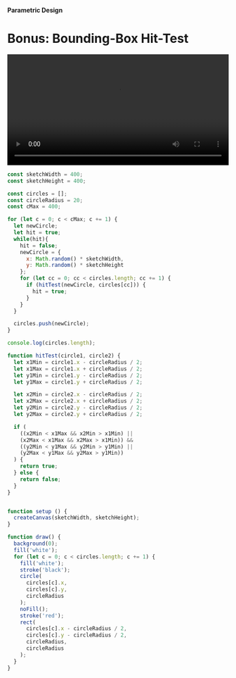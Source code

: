 **Parametric Design**

# Bonus: Bounding-Box Hit-Test

<video width="1920" height="1080" style="max-width:100%; height: auto;" controls>
  <source src="https://fhp-video-hosting.s3.eu-central-1.amazonaws.com/04-complexity/hittest.mp4" type="video/mp4">
  Your browser does not support the video tag.
</video>

```js
const sketchWidth = 400;
const sketchHeight = 400;

const circles = [];
const circleRadius = 20;
const cMax = 400;

for (let c = 0; c < cMax; c += 1) {
  let newCircle;
  let hit = true;
  while(hit){
    hit = false;
    newCircle = {
      x: Math.random() * sketchWidth,
      y: Math.random() * sketchHeight
    };
    for (let cc = 0; cc < circles.length; cc += 1) {
      if (hitTest(newCircle, circles[cc])) {
        hit = true;
      }
    }
  }

  circles.push(newCircle);
}

console.log(circles.length);

function hitTest(circle1, circle2) {
  let x1Min = circle1.x - circleRadius / 2;
  let x1Max = circle1.x + circleRadius / 2;
  let y1Min = circle1.y - circleRadius / 2;
  let y1Max = circle1.y + circleRadius / 2;

  let x2Min = circle2.x - circleRadius / 2;
  let x2Max = circle2.x + circleRadius / 2;
  let y2Min = circle2.y - circleRadius / 2;
  let y2Max = circle2.y + circleRadius / 2;

  if (
    ((x2Min < x1Max && x2Min > x1Min) ||
    (x2Max < x1Max && x2Max > x1Min)) &&
    ((y2Min < y1Max && y2Min > y1Min) ||
    (y2Max < y1Max && y2Max > y1Min))
  ) {
    return true;
  } else {
    return false;
  }
}


function setup () {
  createCanvas(sketchWidth, sketchHeight);
}

function draw() {
  background(0);
  fill('white');
  for (let c = 0; c < circles.length; c += 1) {
    fill('white');
    stroke('black');
    circle(
      circles[c].x,
      circles[c].y,
      circleRadius
    );
    noFill();
    stroke('red');
    rect(
      circles[c].x - circleRadius / 2,
      circles[c].y - circleRadius / 2,
      circleRadius,
      circleRadius
    );
  }
}
```